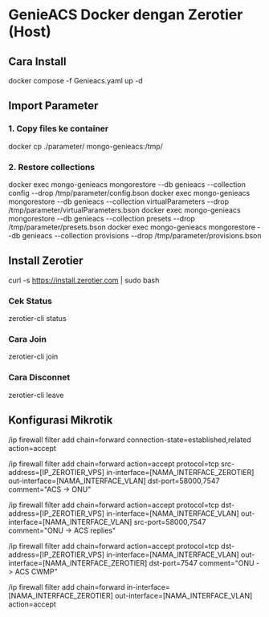 # GenieACS Docker dengan Zerotier (Host)

## Cara Install
docker compose -f Genieacs.yaml up -d

## Import Parameter
### 1. Copy files ke container
docker cp ./parameter/ mongo-genieacs:/tmp/

### 2. Restore collections
docker exec mongo-genieacs mongorestore --db genieacs --collection config              --drop /tmp/parameter/config.bson
docker exec mongo-genieacs mongorestore --db genieacs --collection virtualParameters   --drop /tmp/parameter/virtualParameters.bson
docker exec mongo-genieacs mongorestore --db genieacs --collection presets             --drop /tmp/parameter/presets.bson
docker exec mongo-genieacs mongorestore --db genieacs --collection provisions          --drop /tmp/parameter/provisions.bson

## Install Zerotier
curl -s https://install.zerotier.com | sudo bash

### Cek Status
zerotier-cli status
### Cara Join
zerotier-cli join <network ID>
### Cara Disconnet
zerotier-cli leave <network ID>

## Konfigurasi Mikrotik
/ip firewall filter add chain=forward connection-state=established,related action=accept

/ip firewall filter add chain=forward action=accept protocol=tcp src-address=[IP_ZEROTIER_VPS] in-interface=[NAMA_INTERFACE_ZEROTIER] out-interface=[NAMA_INTERFACE_VLAN] dst-port=58000,7547 comment="ACS -> ONU"

/ip firewall filter add chain=forward action=accept protocol=tcp dst-address=[IP_ZEROTIER_VPS] in-interface=[NAMA_INTERFACE_VLAN] out-interface=[NAMA_INTERFACE_VLAN] src-port=58000,7547 comment="ONU -> ACS replies"

/ip firewall filter add chain=forward action=accept protocol=tcp dst-address=[IP_ZEROTIER_VPS] in-interface=[NAMA_INTERFACE_VLAN] out-interface=[NAMA_INTERFACE_ZEROTIER] dst-port=7547 comment="ONU -> ACS CWMP"

/ip firewall filter add chain=forward in-interface=[NAMA_INTERFACE_ZEROTIER] out-interface=[NAMA_INTERFACE_VLAN] action=accept
